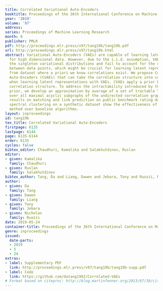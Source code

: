 ```yaml
---
title: Correlated Variational Auto-Encoders
booktitle: Proceedings of the 36th International Conference on Machine Learning
year: '2019'
volume: '97'
address: 
series: Proceedings of Machine Learning Research
month: 0
publisher: PMLR
pdf: http://proceedings.mlr.press/v97/tang19b/tang19b.pdf
url: http://proceedings.mlr.press/v97/tang19b.html
abstract: Variational Auto-Encoders (VAEs) are capable of learning latent representations
  for high dimensional data. However, due to the i.i.d. assumption, VAEs only optimize
  the singleton variational distributions and fail to account for the correlations
  between data points, which might be crucial for learning latent representations
  from dataset where a priori we know correlations exist. We propose Correlated Variational
  Auto-Encoders (CVAEs) that can take the correlation structure into consideration
  when learning latent representations with VAEs. CVAEs apply a prior based on the
  correlation structure. To address the intractability introduced by the correlated
  prior, we develop an approximation by average of a set of tractable lower bounds
  over all maximal acyclic subgraphs of the undirected correlation graph. Experimental
  results on matching and link prediction on public benchmark rating datasets and
  spectral clustering on a synthetic dataset show the effectiveness of the proposed
  method over baseline algorithms.
layout: inproceedings
id: tang19b
tex_title: Correlated Variational Auto-Encoders
firstpage: 6135
lastpage: 6144
page: 6135-6144
order: 6135
cycles: false
bibtex_editor: Chaudhuri, Kamalika and Salakhutdinov, Ruslan
editor:
- given: Kamalika
  family: Chaudhuri
- given: Ruslan
  family: Salakhutdinov
bibtex_author: Tang, Da and Liang, Dawen and Jebara, Tony and Ruozzi, Nicholas
author:
- given: Da
  family: Tang
- given: Dawen
  family: Liang
- given: Tony
  family: Jebara
- given: Nicholas
  family: Ruozzi
date: 2019-05-24
container-title: Proceedings of the 36th International Conference on Machine Learning
genre: inproceedings
issued:
  date-parts:
  - 2019
  - 5
  - 24
extras:
- label: Supplementary PDF
  link: http://proceedings.mlr.press/v97/tang19b/tang19b-supp.pdf
- label: Code
  link: https://github.com/datang1992/Correlated-VAEs
# Format based on citeproc: http://blog.martinfenner.org/2013/07/30/citeproc-yaml-for-bibliographies/
---
```

